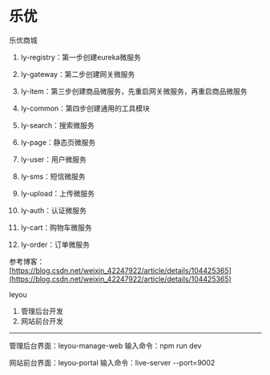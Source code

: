 # 乐优
乐优商城

1. ly-registry：第一步创建eureka微服务

2. ly-gateway：第二步创建网关微服务

3. ly-item：第三步创建商品微服务，先重启网关微服务，再重启商品微服务

4. ly-common：第四步创建通用的工具模块

5. ly-search：搜索微服务

6. ly-page：静态页微服务

7. ly-user：用户微服务

8. ly-sms：短信微服务

9. ly-upload：上传微服务

10. ly-auth：认证微服务

11. ly-cart：购物车微服务

12. ly-order：订单微服务


参考博客：[https://blog.csdn.net/weixin_42247922/article/details/104425365](https://blog.csdn.net/weixin_42247922/article/details/104425365)

leyou
1. 管理后台开发
2. 网站前台开发

---
管理后台界面：leyou-manage-web
输入命令：npm run dev

网站前台界面：leyou-portal
输入命令：live-server --port=9002

